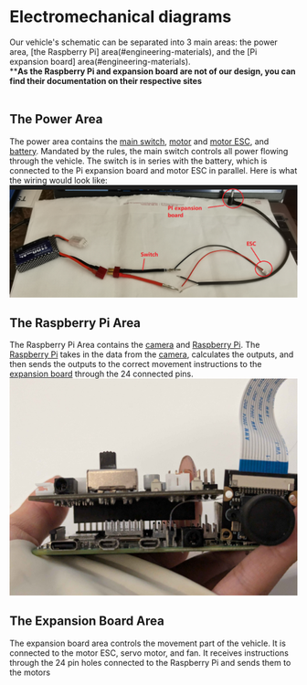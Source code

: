 # Electromechanical diagrams

Our vehicle's schematic can be separated into 3 main areas: the power area, [the Raspberry Pi] area(#engineering-materials), and the [Pi expansion board] area(#engineering-materials). <br>
****As the Raspberry Pi and expansion board are not of our design, you can find their documentation on their respective sites**
<br><br>

## The Power Area
The power area contains the [main switch](#engineering-materials), [motor](#engineering-materials) and [motor ESC](#engineering-materials), and [battery](#engineering-materials).  Mandated by the rules, the main switch controls all power flowing through the vehicle. The switch is in series with the battery, which is connected to the Pi expansion board and motor ESC in parallel. Here is what the wiring would look like:<br>
![plot](../other/images-used/assembly_power-configuration.png)

## The Raspberry Pi Area
The Raspberry Pi Area contains the [camera](#engineering-materials) and [Raspberry Pi](#engineering-materials). The [Raspberry Pi](#engineering-materials) takes in the data from the [camera](#engineering-materials), calculates the outputs, and then sends the outputs to the correct movement instructions to the [expansion board](#engineering-materials) through the 24 connected pins.
![plot](../other/images-used/schematic_pi.jpg)

## The Expansion Board Area
The expansion board area controls the movement part of the vehicle. It is connected to the motor ESC, servo motor, and fan. It receives instructions through the 24 pin holes connected to the Raspberry Pi and sends them to the motors
